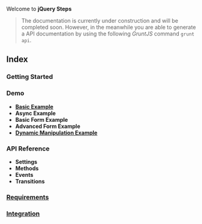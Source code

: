 Welcome to **jQuery Steps**

> The documentation is currently under construction and will be completed soon.
> However, in the meanwhile you are able to generate a API documentation by using the following *GruntJS* command `grunt api`.

## Index

### Getting Started

### Demo

* **[Basic Example](http://rstaib.github.io/jquery-steps/basic.html)**
* **Async Example**
* **Basic Form Example**
* **Advanced Form Example**
* **[Dynamic Manipulation Example](http://rstaib.github.io/jquery-steps/add-remove.html)**

### API Reference

* **Settings**
* **Methods**
* **Events**
* **Transitions**

### [Requirements](https://github.com/rstaib/jquery-steps/wiki/Requirements)

### [Integration](https://github.com/rstaib/jquery-steps/wiki/Integration)